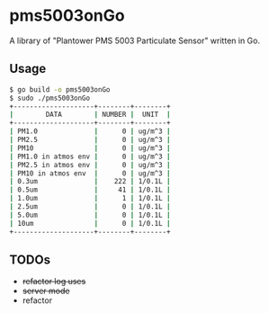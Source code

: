 # pms5003onGo
A library of "Plantower PMS 5003 Particulate Sensor" written in Go.


## Usage
```bash
$ go build -o pms5003onGo
$ sudo ./pms5003onGo
+--------------------+--------+--------+
|        DATA        | NUMBER |  UNIT  |
+--------------------+--------+--------+
| PM1.0              |      0 | ug/m^3 |
| PM2.5              |      0 | ug/m^3 |
| PM10               |      0 | ug/m^3 |
| PM1.0 in atmos env |      0 | ug/m^3 |
| PM2.5 in atmos env |      0 | ug/m^3 |
| PM10 in atmos env  |      0 | ug/m^3 |
| 0.3um              |    222 | 1/0.1L |
| 0.5um              |     41 | 1/0.1L |
| 1.0um              |      1 | 1/0.1L |
| 2.5um              |      0 | 1/0.1L |
| 5.0um              |      0 | 1/0.1L |
| 10um               |      0 | 1/0.1L |
+--------------------+--------+--------+
```

## TODOs
- ~~refactor log uses~~
- ~~server mode~~
- refactor
